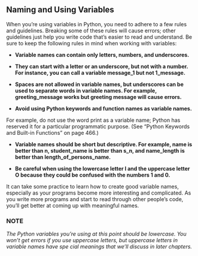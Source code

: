## Naming and Using Variables

When you’re using variables in Python, you need to adhere to a few rules and
guidelines. Breaking some of these rules
will cause errors; other guidelines just help you write code that’s easier to
read and understand. Be sure to keep the
following rules in mind when working with variables:

* **Variable names can contain only letters, numbers, and underscores.**


* **They can start with a letter or an underscore, but not with a number. For
  instance, you can call a variable
  message_1 but not 1_message.**


* **Spaces are not allowed in variable names, but underscores can be used to
  separate words in variable names. For
  example, greeting_message works but greeting message will cause errors.**


* **Avoid using Python keywords and function names as variable names.**

For example, do not use the word print as a variable name; Python has reserved
it for a particular programmatic
purpose. (See “Python Keywords and Built-in Functions” on page 466.)

* **Variable names should be short but descriptive. For example, name is better
  than n, student_name is better than s_n,
  and name_length is better than length_of_persons_name.**


* **Be careful when using the lowercase letter l and the uppercase letter O
  because they could be confused with the
  numbers 1 and 0.**

It can take some practice to learn how to create good variable names,
especially as your programs become more
interesting and complicated. As you write more programs and start to read
through other people’s code, you’ll get better
at coming up with meaningful names.

### NOTE

_The Python variables you’re using at this point should be lowercase. You won’t
get errors if you use uppercase letters,
but uppercase letters in variable names have spe cial meanings that we’ll
discuss in later chapters._
